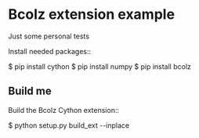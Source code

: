 Bcolz extension example
=======================
Just some personal tests

Install needed packages::

  $ pip install cython
  $ pip install numpy
  $ pip install bcolz

Build me
--------
Build the Bcolz Cython extension::

  $ python setup.py build_ext --inplace

